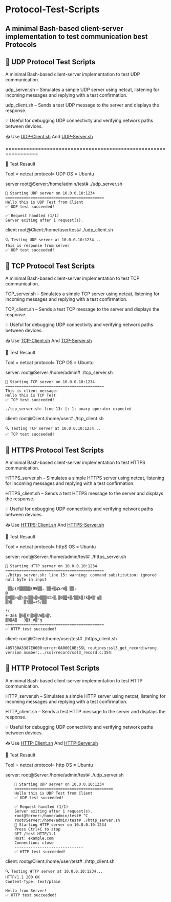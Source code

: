 # Protocol-Test-Scripts
## A minimal Bash-based client-server implementation to test communication best Protocols


## 📡 UDP Protocol Test Scripts
A minimal Bash-based client-server implementation to test UDP communication.

udp_server.sh – Simulates a simple UDP server using netcat, listening for incoming messages and replying with a test confirmation.

udp_client.sh – Sends a test UDP message to the server and displays the response.

💡 Useful for debugging UDP connectivity and verifying network paths between devices.

📥 Use [UDP-Client.sh](https://github.com/M0G3H/Protocol-Test-Scripts/blob/main/udp_client.sh) And [UDP-Server.sh](https://github.com/M0G3H/Protocol-Test-Scripts/blob/main/udp_server.sh)

=================================================================

🚀 Test Resault

Tool    = netcat
protocol= UDP
OS      = Ubuntu

server
	root@Server:/home/admin/test# ./udp_server.sh
 
	🚀 Starting UDP server on 10.0.0.10:1234
	===========================================
	Hello this is UDP Test from Client
	✅ UDP test succeeded!
	
	✅ Request handled (1/1)
	Server exiting after 1 request(s).


client
	root@Client:/home/user/test# ./udp_client.sh
 
	🔍 Testing UDP server at 10.0.0.10:1234...
	This is response from server
	✅ UDP test succeeded!

 
## 📡 TCP Protocol Test Scripts
A minimal Bash-based client-server implementation to test TCP communication.

TCP_server.sh – Simulates a simple TCP server using netcat, listening for incoming messages and replying with a test confirmation.

TCP_client.sh – Sends a test TCP message to the server and displays the response.

💡 Useful for debugging UDP connectivity and verifying network paths between devices.

📥 Use [TCP-Client.sh](https://github.com/M0G3H/Protocol-Test-Scripts/blob/main/tcp_client.sh) And [TCP-Server.sh](https://github.com/M0G3H/Protocol-Test-Scripts/blob/main/tcp_server.sh)




🚀 Test Resault

Tool    = netcat
protocol= TCP
OS      = Ubuntu

server:
	root@Server:/home/admin# ./tcp_server.sh
 
	🚀 Starting TCP server on 10.0.0.10:1234
	===========================================
	This is client message:
	Hello this is TCP Test
	✅ TCP test succeeded!
	
	./tcp_server.sh: line 13: [: 1: unary operator expected

		
client:
	root@Client:/home/user# ./tcp_client.sh
 
	🔍 Testing TCP server at 10.0.0.10:1234...
	✅ TCP test succeeded!

 
## 📡 HTTPS Protocol Test Scripts
A minimal Bash-based client-server implementation to test HTTPS communication.

HTTPS_server.sh – Simulates a simple HTTPS server using netcat, listening for incoming messages and replying with a test confirmation.

HTTPS_client.sh – Sends a test HTTPS message to the server and displays the response.

💡 Useful for debugging UDP connectivity and verifying network paths between devices.

📥 Use [HTTPS-Client.sh](https://github.com/M0G3H/Protocol-Test-Scripts/blob/main/https_client.sh) And [HTTPS-Server.sh](https://github.com/M0G3H/Protocol-Test-Scripts/blob/main/https_server.sh)

🚀 Test Resault

Tool    = netcat
protocol= httpS
OS      = Ubuntu

server:
	root@Server:/home/admin/test# ./https_server.sh
 
	🚀 Starting HTTP server on 10.0.0.10:1234
	===========================================
	./https_server.sh: line 15: warning: command substitution: ignored null byte in input

	 ▒▒p{V▒▒▒▒▒{99▒▒. ▒▒+▒qSރW▒ ▒▒;
	@
	▒0▒▒>q▒\@ɒ▒▒s▒w▒▒▒4I>▒,▒0▒̨̩̪▒+▒/▒▒$▒(k▒#▒'g▒
	▒9▒     ▒3▒▒=<5/▒▒

	*(                                                                          +-3&$ ▒6▒}h▒G▒UW▒a▒\
	▒B▒A▒   3▒i_#▒"g
	===========================================
	✅ HTTP test succeeded!


client:
	root@Client:/home/user/test# ./https_client.sh
 
	405730A3387E0000:error:0A00010B:SSL routines:ssl3_get_record:wrong version number:../ssl/record/ssl3_record.c:354:

 
 
## 📡 HTTP Protocol Test Scripts
A minimal Bash-based client-server implementation to test HTTP communication.

HTTP_server.sh – Simulates a simple HTTP server using netcat, listening for incoming messages and replying with a test confirmation.

HTTP_client.sh – Sends a test HTTP message to the server and displays the response.

💡 Useful for debugging UDP connectivity and verifying network paths between devices.

📥 Use [HTTP-Client.sh](https://github.com/M0G3H/Protocol-Test-Scripts/blob/main/http_client.sh) And [HTTP-Server.sh](https://github.com/M0G3H/Protocol-Test-Scripts/blob/main/http_server.sh)

🚀 Test Resault

Tool    = netcat
protocol= http
OS      = Ubuntu

server:
	root@Server:/home/admin/test# ./udp_server.sh
 
		🚀 Starting UDP server on 10.0.0.10:1234
		===========================================
		Hello this is UDP Test from Client
		✅ UDP test succeeded!
	
		✅ Request handled (1/1)
		Server exiting after 1 request(s).
		root@Server:/home/admin/test# ^C
		root@Server:/home/admin/test# ./http_server.sh
		🚀 Starting HTTP server on 10.0.0.10:1234
		Press Ctrl+C to stop
		GET /test HTTP/1.1
		Host: example.com
		Connection: close
		------------------------------
		✅ HTTP test succeeded!



client:
	root@Client:/home/user/test# ./http_client.sh
 
	🔍 Testing HTTP server at 10.0.0.10:1234...
	HTTP/1.1 200 OK
	Content-Type: text/plain

	Hello from Server!
	✅ HTTP test succeeded!





